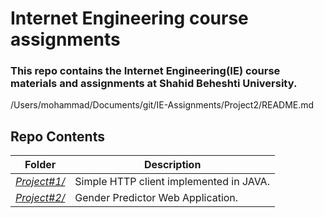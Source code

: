 # Internet Engineering course assignments

### This repo contains the Internet Engineering(IE) course materials and assignments at Shahid Beheshti University.
/Users/mohammad/Documents/git/IE-Assignments/Project2/README.md
## Repo Contents 

| Folder | Description |
|--|--|
| [*Project#1/*](https://github.com/mohammadhashemii/IE-Assignments/tree/master/Project1/src) | Simple HTTP client implemented in JAVA. |
| [*Project#2/*](https://github.com/mohammadhashemii/IE-Assignments/tree/master/Project2) | Gender Predictor Web Application. |
